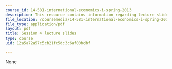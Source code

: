 ```yaml
---
course_id: 14-581-international-economics-i-spring-2013
description: This resource contains information regarding lecture slide 4.
file_location: /coursemedia/14-581-international-economics-i-spring-2013/12a5a72a57c5cb21fc5dc3c6af00bcbf_MIT14_581S13_Lecslides4.pdf
file_type: application/pdf
layout: pdf
title: Session 4 lecture slides
type: course
uid: 12a5a72a57c5cb21fc5dc3c6af00bcbf

---
```

None